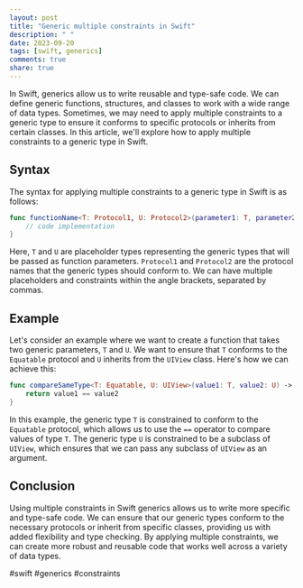```yaml
---
layout: post
title: "Generic multiple constraints in Swift"
description: " "
date: 2023-09-20
tags: [swift, generics]
comments: true
share: true
---
```


In Swift, generics allow us to write reusable and type-safe code. We can define generic functions, structures, and classes to work with a wide range of data types. Sometimes, we may need to apply multiple constraints to a generic type to ensure it conforms to specific protocols or inherits from certain classes. In this article, we'll explore how to apply multiple constraints to a generic type in Swift.

## Syntax

The syntax for applying multiple constraints to a generic type in Swift is as follows:

```swift
func functionName<T: Protocol1, U: Protocol2>(parameter1: T, parameter2: U) {
    // code implementation
}
```

Here, `T` and `U` are placeholder types representing the generic types that will be passed as function parameters. `Protocol1` and `Protocol2` are the protocol names that the generic types should conform to. We can have multiple placeholders and constraints within the angle brackets, separated by commas.

## Example

Let's consider an example where we want to create a function that takes two generic parameters, `T` and `U`. We want to ensure that `T` conforms to the `Equatable` protocol and `U` inherits from the `UIView` class. Here's how we can achieve this:

```swift
func compareSameType<T: Equatable, U: UIView>(value1: T, value2: U) -> Bool {
    return value1 == value2
}
```

In this example, the generic type `T` is constrained to conform to the `Equatable` protocol, which allows us to use the `==` operator to compare values of type `T`. The generic type `U` is constrained to be a subclass of `UIView`, which ensures that we can pass any subclass of `UIView` as an argument.

## Conclusion

Using multiple constraints in Swift generics allows us to write more specific and type-safe code. We can ensure that our generic types conform to the necessary protocols or inherit from specific classes, providing us with added flexibility and type checking. By applying multiple constraints, we can create more robust and reusable code that works well across a variety of data types.

#swift #generics #constraints